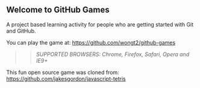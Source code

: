 ## Welcome to GitHub Games

A project based learning activity for people who are getting started with Git and GitHub.

You can play the game at: https://github.com/wongt2/github-games

>> _*SUPPORTED BROWSERS*: Chrome, Firefox, Safari, Opera and IE9+_

This fun open source game was cloned from: https://github.com/jakesgordon/javascript-tetris
